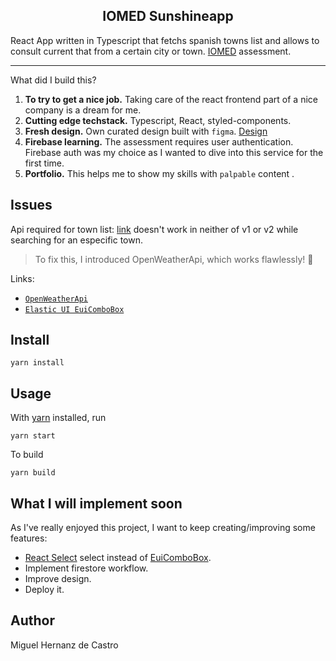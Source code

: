 <h2 align="center">
  IOMED Sunshineapp
</h2>

React App written in Typescript that fetchs spanish towns list and allows to consult current that from a certain city or town.
[IOMED](https://iomed.es/) assessment.

---

What did I build this?

1. **To try to get a nice job.** Taking care of the react frontend part of a nice company is a dream for me.
2. **Cutting edge techstack.** Typescript, React, styled-components.
3. **Fresh design.** Own curated design built with `figma`. [Design](https://www.figma.com/file/L09AYG8lpH6giHCH1Mb4nC/sunshineapp)
4. **Firebase learning.** The assessment requires user authentication. Firebase auth was my choice as I wanted to dive into this service for the first time.
5. **Portfolio.** This helps me to show my skills with `palpable` content .


## Issues

Api required for town list: [link](https://www.el-tiempo.net/api) doesn't work in neither of v1 or v2 while searching for an especific town. 

> To fix this, I introduced OpenWeatherApi, which works flawlessly! 🚀


Links:

- [`OpenWeatherApi`](https://openweathermap.org/current)
- [`Elastic UI EuiComboBox`](https://elastic.github.io/eui/#/forms/combo-box)


## Install
```shell
yarn install 
```

## Usage

With [yarn](https://npmjs.org/) installed, run

```shell
yarn start 
```
    
To build

```shell
yarn build 
```

## What I will implement soon

As I've really enjoyed this project, I want to keep creating/improving some features:

- [React Select](https://react-select.com/home) select instead of [EuiComboBox](https://elastic.github.io/eui/#/forms/combo-box).
- Implement firestore workflow.
- Improve design.
- Deploy it.

## Author

Miguel Hernanz de Castro
